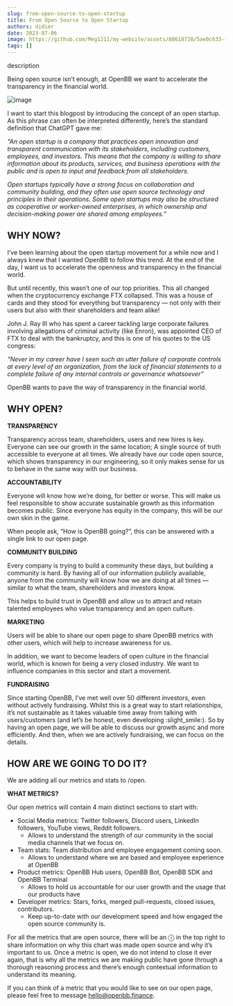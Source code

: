 ```yaml
---
slug: from-open-source-to-open-startup
title: From Open Source to Open Startup
authors: didier
date: 2023-07-06
image: https://github.com/Meg1211/my-website/assets/88618738/5ae0c633-fe95-481c-85bb-eef15891481f
tags: []
---
```


description

<!-- truncate -->

Being open source isn’t enough, at OpenBB we want to accelerate the transparency in the financial world.

![image](https://github.com/Meg1211/my-website/assets/88618738/5ae0c633-fe95-481c-85bb-eef15891481f)

I want to start this blogpost by introducing the concept of an open startup. As this phrase can often be interpreted differently, here’s the standard definition that ChatGPT gave me:

_“An open startup is a company that practices open innovation and transparent communication with its stakeholders, including customers, employees, and investors. This means that the company is willing to share information about its products, services, and business operations with the public and is open to input and feedback from all stakeholders._

_Open startups typically have a strong focus on collaboration and community building, and they often use open source technology and principles in their operations. Some open startups may also be structured as cooperative or worker-owned enterprises, in which ownership and decision-making power are shared among employees.”_

## WHY NOW?

I’ve been learning about the open startup movement for a while now and I always knew that I wanted OpenBB to follow this trend. At the end of the day, I want us to accelerate the openness and transparency in the financial world.

But until recently, this wasn’t one of our top priorities. This all changed when the cryptocurrency exchange FTX collapsed. This was a house of cards and they stood for everything but transparency — not only with their users but also with their shareholders and team alike!

John J. Ray III who has spent a career tackling large corporate failures involving allegations of criminal activity (like Enron), was appointed CEO of FTX to deal with the bankruptcy, and this is one of his quotes to the US congress:

_“Never in my career have I seen such an utter failure of corporate controls at every level of an organization, from the lack of financial statements to a complete failure of any internal controls or governance whatsoever”_

OpenBB wants to pave the way of transparency in the financial world.

## WHY OPEN?

**TRANSPARENCY**

Transparency across team, shareholders, users and new hires is key. Everyone can see our growth in the same location; A single source of truth accessible to everyone at all times. We already have our code open source, which shows transparency in our engineering, so it only makes sense for us to behave in the same way with our business.

**ACCOUNTABILITY**

Everyone will know how we’re doing, for better or worse. This will make us feel responsible to show accurate sustainable growth as this information becomes public. Since everyone has equity in the company, this will be our own skin in the game.

When people ask, “How is OpenBB going?”, this can be answered with a single link to our open page.

**COMMUNITY BUILDING**

Every company is trying to build a community these days, but building a community is hard. By having all of our information publicly available, anyone from the community will know how we are doing at all times — similar to what the team, shareholders and investors know.

This helps to build trust in OpenBB and allow us to attract and retain talented employees who value transparency and an open culture.

**MARKETING**

Users will be able to share our open page to share OpenBB metrics with other users, which will help to increase awareness for us.

In addition, we want to become leaders of open culture in the financial world, which is known for being a very closed industry. We want to influence companies in this sector and start a movement.

**FUNDRAISING**

Since starting OpenBB, I’ve met well over 50 different investors, even without actively fundraising. Whilst this is a great way to start relationships, it’s not sustainable as it takes valuable time away from talking with users/customers (and let’s be honest, even developing :slight_smile:). So by having an open page, we will be able to discuss our growth async and more efficiently. And then, when we are actively fundraising, we can focus on the details.

## HOW ARE WE GOING TO DO IT?

We are adding all our metrics and stats to /open.

**WHAT METRICS?**

Our open metrics will contain 4 main distinct sections to start with:

- Social Media metrics: Twitter followers, Discord users, LinkedIn followers, YouTube views, Reddit followers.
    - Allows to understand the strength of our community in the social media channels that we focus on.
- Team stats: Team distribution and employee engagement coming soon.
    - Allows to understand where we are based and employee experience at OpenBB
- Product metrics: OpenBB Hub users, OpenBB Bot, OpenBB SDK and OpenBB Terminal
    - Allows to hold us accountable for our user growth and the usage that our products have
- Developer metrics: Stars, forks, merged pull-requests, closed issues, contributors.
    - Keep up-to-date with our development speed and how engaged the open source community is.

For all the metrics that are open source, there will be an ⓘ in the top right to share information on why this chart was made open source and why it’s important to us. Once a metric is open, we do not intend to close it ever again, that is why all the metrics we are making public have gone through a thorough reasoning process and there’s enough contextual information to understand its meaning.

If you can think of a metric that you would like to see on our open page, please feel free to message hello@openbb.finance.

